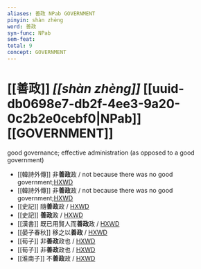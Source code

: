 ```yaml
---
aliases: 善政 NPab GOVERNMENT
pinyin: shàn zhèng
word: 善政
syn-func: NPab
sem-feat: 
total: 9
concept: GOVERNMENT 
---
```

# [[善政]] *[[shàn zhèng]]*  [[uuid-db0698e7-db2f-4ee3-9a20-0c2b2e0cebf0|NPab]] [[GOVERNMENT]]
good governance; effective administration (as opposed to a good government)
 - [[韓詩外傳]] 非**善政**政 / not because there was no good government;[HXWD](https://hxwd.org/textview.html?location=KR1c0066_tls_003-28a.26)
 - [[韓詩外傳]] 非**善政**政 / not because there was no good government;[HXWD](https://hxwd.org/textview.html?location=KR1c0066_tls_003-28a.30)
 - [[史記]] 隨**善政**政
                     / [HXWD](https://hxwd.org/textview.html?location=KR2a0001_tls_014-4a.444)
 - [[史記]] **善政**政
                     / [HXWD](https://hxwd.org/textview.html?location=KR2a0001_tls_032-80a.12)
 - [[漢書]] 既已用賢人而**善政**政 / [HXWD](https://hxwd.org/textview.html?location=KR2a0007_tls_028-25a.6)
 - [[晏子春秋]] 移之以**善政** / [HXWD](https://hxwd.org/textview.html?location=KR2g0003_tls_002-38a.27)
 - [[荀子]] 非**善政**政也 / [HXWD](https://hxwd.org/textview.html?location=KR3a0002_tls_005-7a.34)
 - [[荀子]] 非**善政**政也 / [HXWD](https://hxwd.org/textview.html?location=KR3a0002_tls_005-7a.34)
 - [[淮南子]] 不**善政**政 / [HXWD](https://hxwd.org/textview.html?location=KR3j0010_tls_010-66a.18)